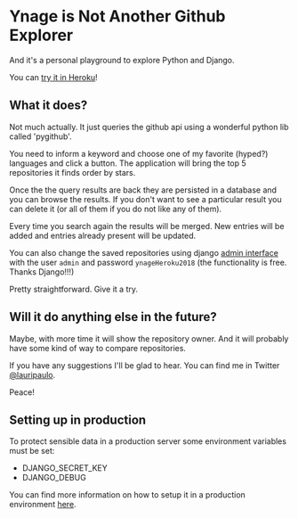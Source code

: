 # Ynage is Not Another Github Explorer

And it's a personal playground to explore Python and Django.

You can [try it in Heroku]('https://ynage.herokuapp.com/')!

## What it does?

Not much actually. It just queries the github api using a wonderful 
python lib called 'pygithub'.

You need to inform a keyword and choose one of my favorite (hyped?) 
languages and click a button. The application will bring the top 5 
repositories it finds order by stars.

Once the the query results are back they are persisted in a database 
and you can browse the results. If you don't want to see a particular 
result you can delete it (or all of them if you do not like any of them).

Every time you search again the results will be merged. New entries 
will be added and entries already present will be updated.

You can also change the saved repositories using django 
[admin interface]('https://ynage.herokuapp.com/admin/') with the 
user `admin` and password `ynageHeroku2018` (the functionality is 
free. Thanks Django!!!)

Pretty straightforward. Give it a try.

## Will it do anything else in the future?

Maybe, with more time it will show the repository owner. 
And it will probably have some kind of way to compare repositories.

If you have any suggestions I'll be glad to hear. You can find me 
in Twitter [@lauripaulo](https://twitter.com/lauripaulo).

Peace!

## Setting up in production

To protect sensible data in a production server some environment 
variables must be set:

- DJANGO_SECRET_KEY
- DJANGO_DEBUG

You can find more information on how to setup it in a production 
environment [here](https://developer.mozilla.org/en-US/docs/Learn/Server-side/Django/Deployment).